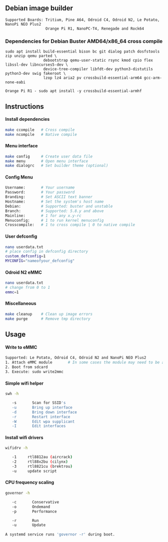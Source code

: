 ## Debian image builder

```
Supported Boards: Tritium, Pine A64, Odroid C4, Odroid N2, Le Potato, NanoPi NEO Plus2
                  Orange Pi R1, NanoPC-T4, Renegade and Rock64
```
### Dependencies for Debian Buster AMD64/x86_64 cross compile

```
sudo apt install build-essential bison bc git dialog patch dosfstools zip unzip qemu parted \ 
                 debootstrap qemu-user-static rsync kmod cpio flex libssl-dev libncurses5-dev \
                 device-tree-compiler libfdt-dev python3-distutils python3-dev swig fakeroot \
                 lzop lz4 aria2 pv crossbuild-essential-arm64 gcc-arm-none-eabi
                 
Orange Pi R1 - sudo apt install -y crossbuild-essential-armhf
```
## Instructions

#### Install dependencies

```sh
make ccompile   # Cross compile
make ncompile   # Native compile
```

#### Menu interface

```sh
make config     # Create user data file
make menu       # Open menu interface
make dialogrc   # Set builder theme (optional)
```
#### Config Menu

```sh
Username:       # Your username
Password:       # Your password
Branding:       # Set ASCII text banner
Hostname:       # Set the system's host name
Debian:         # Supported: buster and unstable
Branch:         # Supported: 5.8.y and above
Mainline:       # 1 for any x.y-rc
Menuconfig:     # 1 to run kernel menuconfig
Crosscompile:   # 1 to cross compile | 0 to native compile
```
#### User defconfig
```sh
nano userdata.txt
# place config in defconfig directory
custom_defconfig=1
MYCONFIG="nameofyour_defconfig"
```
#### Odroid N2 eMMC
```sh
nano userdata.txt
# change from 0 to 1
emmc=1
```
#### Miscellaneous

```sh
make cleanup    # Clean up image errors
make purge      # Remove tmp directory
```

## Usage

#### Write to eMMC
```sh
Supported: Le Potato, Odroid C4, Odroid N2 and NanoPi NEO Plus2
1. Attach eMMC module       # In some cases the module may need to be attached after boot
2. Boot from sdcard
3. Execute: sudo write2mmc
```
#### Simple wifi helper
```sh
swh -h

   -s       Scan for SSID's
   -u       Bring up interface
   -d       Bring down interface
   -r       Restart interface
   -W       Edit wpa supplicant
   -I       Edit interfaces
```

#### Install wifi drivers
```sh
wifidrv -h

   -1     rtl8812au (aircrack)
   -2     rtl88x2bu (cilynx)
   -3     rtl8821cu (brektrou)
   -u     update script
```

#### CPU frequency scaling
```sh
governor -h

   -c       Conservative
   -o       Ondemand
   -p       Performance

   -r       Run
   -u       Update
   
A systemd service runs 'governor -r' during boot.
```


